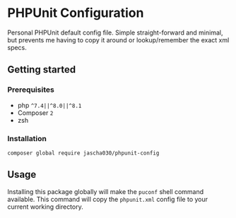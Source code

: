 # PHPUnit Configuration

Personal PHPUnit default config file. 
Simple straight-forward and minimal, but prevents me having to copy it around or lookup/remember the exact xml specs.

## Getting started

### Prerequisites

* php `^7.4||^8.0||^8.1`
* Composer `2`
* zsh

### Installation

```shell
composer global require jascha030/phpunit-config
```

## Usage

Installing this package globally will make the `puconf` shell command available.
This command will copy the `phpunit.xml` config file to your current working directory.

